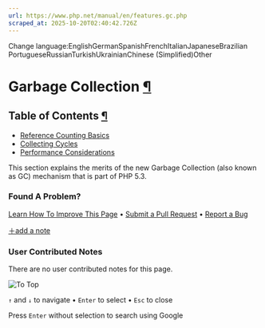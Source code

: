```yaml
---
url: https://www.php.net/manual/en/features.gc.php
scraped_at: 2025-10-20T02:40:42.726Z
---
```


Change language:EnglishGermanSpanishFrenchItalianJapaneseBrazilian PortugueseRussianTurkishUkrainianChinese (Simplified)Other

# Garbage Collection [¶](https://www.php.net/manual/en/features.gc.php\#features.gc)

## Table of Contents [¶](https://www.php.net/manual/en/features.gc.php\#features.gc)

- [Reference Counting Basics](https://www.php.net/manual/en/features.gc.refcounting-basics.php)
- [Collecting Cycles](https://www.php.net/manual/en/features.gc.collecting-cycles.php)
- [Performance Considerations](https://www.php.net/manual/en/features.gc.performance-considerations.php)

This section explains the merits of the new Garbage Collection (also known
as GC) mechanism that is part of PHP 5.3.


### Found A Problem?

[Learn How To Improve This Page](https://github.com/php/doc-base/blob/master/README.md "This will take you to our contribution guidelines on GitHub")
•
[Submit a Pull Request](https://github.com/php/doc-en/blob/master/features/gc.xml)
•
[Report a Bug](https://github.com/php/doc-en/issues/new?body=From%20manual%20page:%20https:%2F%2Fphp.net%2Ffeatures.gc%0A%0A---)

[＋add a note](https://www.php.net/manual/add-note.php?sect=features.gc&repo=en&redirect=https://www.php.net/manual/en/features.gc.php)

### User Contributed Notes

There are no user contributed notes for this page.

![To Top](https://www.php.net/images/to-top@2x.png)

`↑` and `↓` to navigate •
`Enter` to select •
`Esc` to close


Press `Enter` without
selection to search using Google